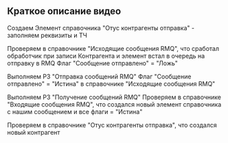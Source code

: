 ## Краткое описание видео

Создаем Элемент справочника "Отус контрагенты отправка" - заполняем реквизиты и ТЧ

Проверяем в справочнике "Исходящие сообщения RMQ", что сработал обработчик при записи Контрагента и элемент встал в очередь на отправку в RMQ
Флаг "Сообщение отправлено" = "Ложь"

Выполняем РЗ "Отправка сообщений RMQ"
Флаг "Сообщение отправлено" = "Истина" в справочнике "Исходящие сообщения RMQ"

Выполняем РЗ "Получение сообщений RMQ"
Проверяем в справочнике "Входящие сообщения RMQ", что создался новый элемент справочника с нашим сообщением и все флаги = "Истина"

Проверяем в справочнике "Отус контрагенты отправка", что создался новый контрагент
